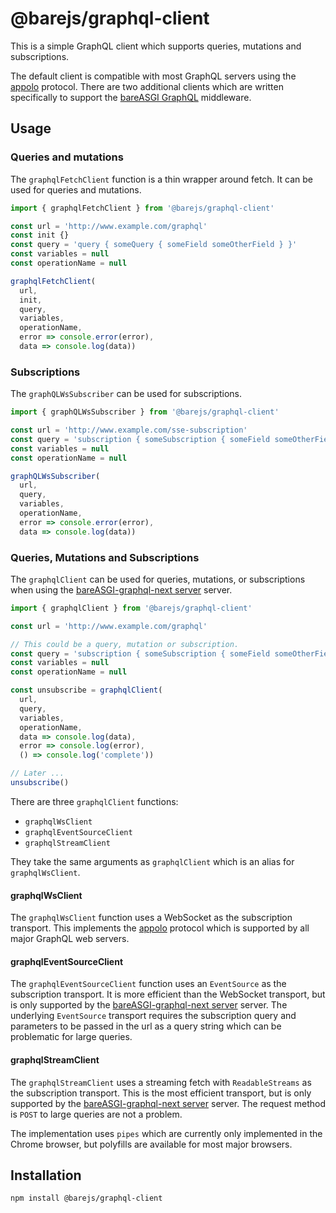 # @barejs/graphql-client

This is a simple GraphQL client which supports queries, mutations and subscriptions.

The default client is compatible with most GraphQL servers using the 
[appolo](https://github.com/apollographql/subscriptions-transport-ws/blob/master/PROTOCOL.md)
protocol.
There are two additional
clients which are written specifically to support the
[bareASGI GraphQL](https://bareasgi-graphql-next.readthedocs.io/en/latest/index.html#)
middleware.

## Usage

### Queries and mutations

The `graphqlFetchClient` function is a thin wrapper around fetch. It can be
used for queries and mutations.

```js
import { graphqlFetchClient } from '@barejs/graphql-client'

const url = 'http://www.example.com/graphql'
const init {}
const query = 'query { someQuery { someField someOtherField } }'
const variables = null
const operationName = null

graphqlFetchClient(
  url,
  init,
  query,
  variables,
  operationName,
  error => console.error(error),
  data => console.log(data))
```

### Subscriptions

The `graphQLWsSubscriber` can be used for subscriptions.

```js
import { graphQLWsSubscriber } from '@barejs/graphql-client'

const url = 'http://www.example.com/sse-subscription'
const query = 'subscription { someSubscription { someField someOtherField } }'
const variables = null
const operationName = null

graphQLWsSubscriber(
  url,
  query,
  variables,
  operationName,
  error => console.error(error),
  data => console.log(data))
```

### Queries, Mutations and Subscriptions

The `graphqlClient` can be used for queries, mutations, or subscriptions when using
the 
[bareASGI-graphql-next server](https://github.com/rob-blackbourn/bareasgi-graphql-next)
server. 

```js
import { graphqlClient } from '@barejs/graphql-client'

const url = 'http://www.example.com/graphql'

// This could be a query, mutation or subscription.
const query = 'subscription { someSubscription { someField someOtherField } }'
const variables = null
const operationName = null

const unsubscribe = graphqlClient(
  url,
  query,
  variables,
  operationName,
  data => console.log(data),
  error => console.log(error),
  () => console.log('complete'))

// Later ...
unsubscribe()
```

There are three `graphqlClient` functions:

* `graphqlWsClient`
* `graphqlEventSourceClient`
* `graphqlStreamClient`

They take the same arguments as `graphqlClient` which is an alias for `graphqlWsClient`.

#### graphqlWsClient

The `graphqlWsClient` function uses a WebSocket as the subscription transport.
This implements the
[appolo](https://github.com/apollographql/subscriptions-transport-ws/blob/master/PROTOCOL.md)
protocol which is supported by all major GraphQL web servers.

#### graphqlEventSourceClient

The `graphqlEventSourceClient` function uses an `EventSource` as the subscription
transport. It is more efficient than the WebSocket transport, but is only supported
by the 
[bareASGI-graphql-next server](https://github.com/rob-blackbourn/bareasgi-graphql-next)
server. 
The underlying `EventSource` transport requires the subscription query and parameters
to be passed in the url as a query string which can be problematic for large queries.

#### graphqlStreamClient

The `graphqlStreamClient` uses a streaming fetch with `ReadableStreams` as the
subscription transport. This is the most efficient
transport, but is only supported by the
[bareASGI-graphql-next server](https://github.com/rob-blackbourn/bareasgi-graphql-next)
server. The request method is `POST` to large queries are not a problem.

The implementation uses `pipes` which are currently only implemented in the Chrome 
browser, but polyfills are available for most major browsers.

## Installation

```bash
npm install @barejs/graphql-client
```